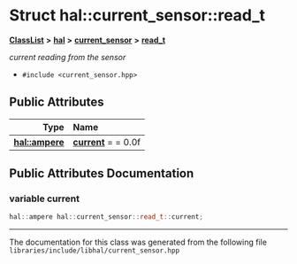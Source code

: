 

# Struct hal::current\_sensor::read\_t



[**ClassList**](annotated.md) **>** [**hal**](namespacehal.md) **>** [**current\_sensor**](classhal_1_1current__sensor.md) **>** [**read\_t**](structhal_1_1current__sensor_1_1read__t.md)



_current reading from the sensor_ 

* `#include <current_sensor.hpp>`





















## Public Attributes

| Type | Name |
| ---: | :--- |
|  [**hal::ampere**](namespacehal.md#typedef-ampere) | [**current**](#variable-current)   = = 0.0f<br> |












































## Public Attributes Documentation




### variable current 

```C++
hal::ampere hal::current_sensor::read_t::current;
```




------------------------------
The documentation for this class was generated from the following file `libraries/include/libhal/current_sensor.hpp`

